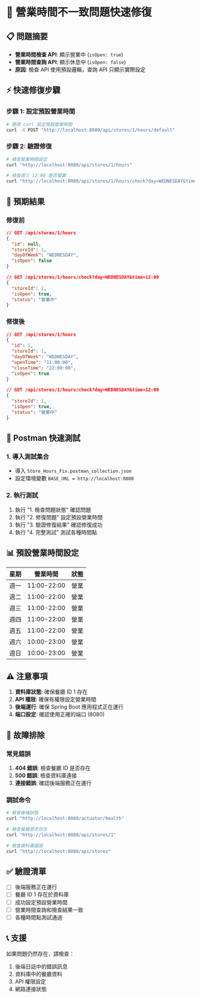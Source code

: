 # 🚀 營業時間不一致問題快速修復

## 📋 問題摘要

- **營業時間檢查 API**: 顯示營業中 (`isOpen: true`)
- **營業時間查詢 API**: 顯示休息中 (`isOpen: false`)
- **原因**: 檢查 API 使用預設邏輯，查詢 API 只顯示實際設定

## ⚡ 快速修復步驟

### 步驟 1: 設定預設營業時間

```bash
# 使用 curl 設定預設營業時間
curl -X POST "http://localhost:8080/api/stores/1/hours/default"
```

### 步驟 2: 驗證修復

```bash
# 檢查營業時間設定
curl "http://localhost:8080/api/stores/1/hours"

# 檢查週三 12:00 是否營業
curl "http://localhost:8080/api/stores/1/hours/check?day=WEDNESDAY&time=12:00"
```

## 🎯 預期結果

### 修復前

```json
// GET /api/stores/1/hours
{
  "id": null,
  "storeId": 1,
  "dayOfWeek": "WEDNESDAY",
  "isOpen": false
}

// GET /api/stores/1/hours/check?day=WEDNESDAY&time=12:00
{
  "storeId": 1,
  "isOpen": true,
  "status": "營業中"
}
```

### 修復後

```json
// GET /api/stores/1/hours
{
  "id": 1,
  "storeId": 1,
  "dayOfWeek": "WEDNESDAY",
  "openTime": "11:00:00",
  "closeTime": "22:00:00",
  "isOpen": true
}

// GET /api/stores/1/hours/check?day=WEDNESDAY&time=12:00
{
  "storeId": 1,
  "isOpen": true,
  "status": "營業中"
}
```

## 🔧 Postman 快速測試

### 1. 導入測試集合

- 導入 `Store_Hours_Fix.postman_collection.json`
- 設定環境變數 `BASE_URL = http://localhost:8080`

### 2. 執行測試

1. 執行 "1. 檢查問題狀態" 確認問題
2. 執行 "2. 修復問題" 設定預設營業時間
3. 執行 "3. 驗證修復結果" 確認修復成功
4. 執行 "4. 完整測試" 測試各種時間點

## 📊 預設營業時間設定

| 星期 | 營業時間    | 狀態 |
| ---- | ----------- | ---- |
| 週一 | 11:00-22:00 | 營業 |
| 週二 | 11:00-22:00 | 營業 |
| 週三 | 11:00-22:00 | 營業 |
| 週四 | 11:00-22:00 | 營業 |
| 週五 | 11:00-22:00 | 營業 |
| 週六 | 10:00-23:00 | 營業 |
| 週日 | 10:00-23:00 | 營業 |

## ⚠️ 注意事項

1. **資料庫狀態**: 確保餐廳 ID 1 存在
2. **API 權限**: 確保有權限設定營業時間
3. **後端運行**: 確保 Spring Boot 應用程式正在運行
4. **端口設定**: 確認使用正確的端口 (8080)

## 🐛 故障排除

### 常見錯誤

1. **404 錯誤**: 檢查餐廳 ID 是否存在
2. **500 錯誤**: 檢查資料庫連接
3. **連接錯誤**: 確認後端服務正在運行

### 調試命令

```bash
# 檢查後端狀態
curl "http://localhost:8080/actuator/health"

# 檢查餐廳是否存在
curl "http://localhost:8080/api/stores/1"

# 檢查資料庫連接
curl "http://localhost:8080/api/stores"
```

## ✅ 驗證清單

- [ ] 後端服務正在運行
- [ ] 餐廳 ID 1 存在於資料庫
- [ ] 成功設定預設營業時間
- [ ] 營業時間查詢和檢查結果一致
- [ ] 各種時間點測試通過

## 📞 支援

如果問題仍然存在，請檢查：

1. 後端日誌中的錯誤訊息
2. 資料庫中的餐廳資料
3. API 權限設定
4. 網路連接狀態
